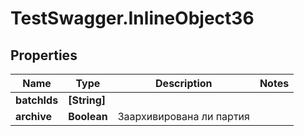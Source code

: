# TestSwagger.InlineObject36

## Properties

Name | Type | Description | Notes
------------ | ------------- | ------------- | -------------
**batchIds** | **[String]** |  | 
**archive** | **Boolean** | Заархивирована ли партия | 


